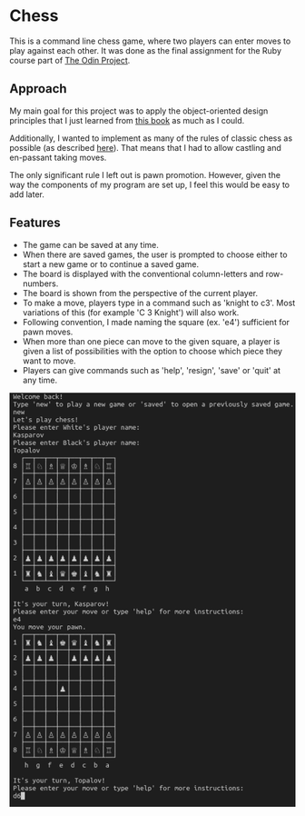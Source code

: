 # Chess
This is a command line chess game, where two players can enter moves to play against each other. It was done as the final assignment for the Ruby course part of [The Odin Project](https://www.theodinproject.com/lessons/ruby-final-project).

## Approach
My main goal for this project was to apply the object-oriented design principles that I just learned from [this book](https://www.poodr.com/) as much as I could. 

Additionally, I wanted to implement as many of the rules of classic chess as possible (as described [here](https://www.chessvariants.com/d.chess/chess.html)). That means that I had to allow castling and en-passant taking moves.

The only significant rule I left out is pawn promotion. However, given the way the components of my program are set up, I feel this would be easy to add later.

## Features
- The game can be saved at any time.
- When there are saved games, the user is prompted to choose either to start a new game or to continue a saved game.
- The board is displayed with the conventional column-letters and row-numbers.
- The board is shown from the perspective of the current player.
- To make a move, players type in a command such as 'knight to c3'. Most variations of this (for example 'C 3 Knight') will also work.  
- Following convention, I made naming the square (ex. 'e4') sufficient for pawn moves.
- When more than one piece can move to the given square, a player is given a list of possibilities with the option to choose which piece they want to move.
- Players can give commands such as 'help', 'resign', 'save' or 'quit' at any time.

![command line chess game](chess.png)
